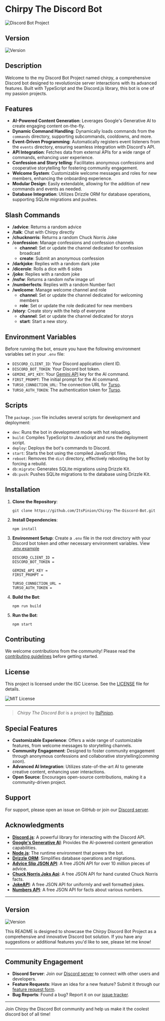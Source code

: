 # Chirpy The Discord Bot

![Discord Bot Project](https://i.ibb.co/k4nxjyK/a.png)

## Version

![Version](https://img.shields.io/badge/Version-0.5.0-purple.svg)

## Description

Welcome to the my Discord Bot Project named chirpy, a comprehensive Discord bot designed to revolutionize server interactions with its advanced features. Built with TypeScript and the Discord.js library, this bot is one of my passion projects.

## Features

- **AI-Powered Content Generation**: Leverages Google's Generative AI to create engaging content on-the-fly.
- **Dynamic Command Handling**: Dynamically loads commands from the `commands` directory, supporting subcommands, cooldowns, and more.
- **Event-Driven Programming**: Automatically registers event listeners from the `events` directory, ensuring seamless integration with Discord's API.
- **API Integration**: Fetches data from external APIs for a wide range of commands, enhancing user experience.
- **Confession and Story telling**: Facilitates anonymous confessions and cooperative storytelling for fostering community engagement.
- **Welcome System**: Customizable welcome messages and roles for new members, enhancing the onboarding experience.
- **Modular Design**: Easily extendable, allowing for the addition of new commands and events as needed.
- **Database Integration**: Utilizes Drizzle ORM for database operations, supporting SQLite migrations and pushes.

## Slash Commands

- **/advice**: Returns a random advice
- **/talk**: Chat with Chirpy directly
- **/chucknorris**: Returns a random Chuck Norris Joke
- **/confession**: Manage confessions and confession channels
  - **channel**: Set or update the channel dedicated for confession broadcast
  - **create**: Submit an anonymous confession
- **/darkjoke**: Replies with a random dark joke
- **/dicerole**: Rolls a dice with 6 sides
- **/joke**: Replies with a random joke
- **/nsfw**: Returns a random nsfw image url
- **/numberfects**: Replies with a random Number fact
- **/welcome**: Manage welcome channel and role
  - **channel**: Set or update the channel dedicated for welcoming members
  - **role**: Set or update the role dedicated for new members
- **/story**: Create story with the help of everyone
  - **channel**: Set or update the channel dedicated for storys
  - **start**: Start a new story.


## Environment Variables

Before running the bot, ensure you have the following environment variables set in your `.env` file:

- `DISCORD_CLIENT_ID`: Your Discord application client ID.
- `DISCORD_BOT_TOKEN`: Your Discord bot token.
- `GEMINI_API_KEY`: Your [Gemini API](https://ai.google.dev/) key for the AI command.
- `FIRST_PROMPT`: The initial prompt for the AI command.
- `TURSO_CONNECTION_URL`: The connection URL for [Turso](https://turso.tech/).
- `TURSO_AUTH_TOKEN`: The authentication token for [Turso](https://turso.tech/).

## Scripts

The `package.json` file includes several scripts for development and deployment:

- `dev`: Runs the bot in development mode with hot reloading.
- `build`: Compiles TypeScript to JavaScript and runs the deployment script.
- `deploy`: Deploys the bot's commands to Discord.
- `start`: Starts the bot using the compiled JavaScript files.
- `reboot`: Removes the `dist` directory, effectively rebooting the bot by forcing a rebuild.
- `db:migrate`: Generates SQLite migrations using Drizzle Kit.
- `db:push`: Pushes SQLite migrations to the database using Drizzle Kit.

## Installation

1. **Clone the Repository**:
   ```
   git clone https://github.com/ItsPinion/Chirpy-The-Discord-Bot.git
   ```
2. **Install Dependencies**:
   ```
   npm install
   ```
3. **Environment Setup**: Create a `.env` file in the root directory with your Discord bot token and other necessary environment variables. View [.env.example](.env.example)
   ```.env
   DISCORD_CLIENT_ID =
   DISCORD_BOT_TOKEN =

   GEMINI_API_KEY = 
   FIRST_PROMPT =
   
   TURSO_CONNECTION_URL =
   TURSO_AUTH_TOKEN =
   ```
4. **Build the Bot**:
   ```
   npm run build
   ```
5. **Run the Bot**:
   ```
   npm start
   ```

## Contributing

We welcome contributions from the community! Please read the [contributing guidelines](CONTRIBUTING.md) before getting started.

## License

This project is licensed under the ISC License. See the [LICENSE](LICENSE) file for details.

![MIT License](https://img.shields.io/badge/License-MIT-blue.svg)

---

> *Chirpy The Discord Bot* is a project by [ItsPinion](https://github.com/ItsPinion). 

## Special Features

- **Customizable Experience**: Offers a wide range of customizable features, from welcome messages to storytelling channels.
- **Community Engagement**: Designed to foster community engagement through anonymous confessions and collaborative storytelling(*comming soon*).
- **Advanced AI Integration**: Utilizes state-of-the-art AI to generate creative content, enhancing user interactions.
- **Open Source**: Encourages open-source contributions, making it a community-driven project.

## Support

For support, please open an issue on GitHub or join our [Discord server](https://discord.gg/5DAvDUS6EE).

## Acknowledgments

- **[Discord.js](https://discord.js.org/)**: A powerful library for interacting with the Discord API.
- **[Google's Generative AI](https://ai.google.dev/)**: Provides the AI-powered content generation capabilities.
- **[Node.js](https://nodejs.org/en)**: The runtime environment that powers the bot.
- **[Drizzle ORM](https://orm.drizzle.team/)**: Simplifies database operations and migrations.
- **[Advice Slip JSON API](https://api.adviceslip.com/)**: A free JSON API for over 10 million pieces of advice.
- **[Chuck Norris Joks Api](https://api.chucknorris.io/)**: A free JSON API for hand curated Chuck Norris facts.
- **[JokeAPI](https://v2.jokeapi.dev/)**: A free JSON API for uniformly and well formatted jokes.
- **[Numbers API](http://numbersapi.com/)**: A free JSON API for facts about various numbers.
---

## Version

![Version](https://img.shields.io/badge/Version-0.4.0-green.svg)

This README is designed to showcase the Chirpy Discord Bot Project as a comprehensive and innovative Discord bot solution. If you have any suggestions or additional features you'd like to see, please let me know!

---

## Community Engagement

- **Discord Server**: Join our [Discord server](https://discord.gg/5DAvDUS6EE) to connect with other users and developers.
- **Feature Requests**: Have an idea for a new feature? Submit it through our [feature request form](https://your-feature-request-url.com).
- **Bug Reports**: Found a bug? Report it on our [issue tracker](https://github.com/ItsPinion/Chirpy-The-Discord-Bot/issues).

---

Join Chirpy the Discord Bot community and help us make it the coolest discord bot of all time!
